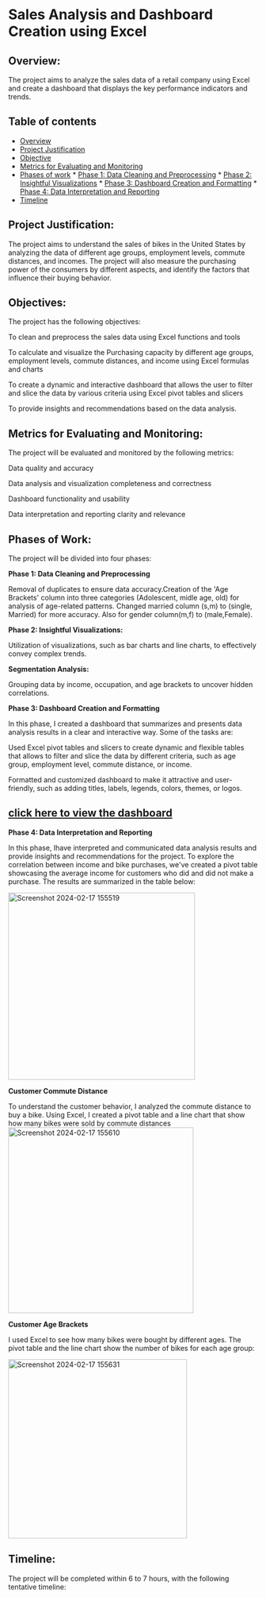 # Sales Analysis and Dashboard Creation using Excel

## Overview:

The project aims to analyze the sales data of a retail company using Excel and create a dashboard that displays the key performance indicators and trends.

## Table of contents
* [Overview]()
* [Project Justification]()
* [Objective]()
* [Metrics for Evaluating and Monitoring]()
* [Phases of work]()
      * [Phase 1: Data Cleaning and Preprocessing]()
      * [Phase 2: Insightful Visualizations]()
      * [Phase 3: Dashboard Creation and Formatting]()
      * [Phase 4: Data Interpretation and Reporting]()
* [Timeline]()
      

## Project Justification:

The project aims to understand the sales of bikes in the United States by analyzing the data of different age groups, employment levels, commute distances, and incomes. The project will also measure the purchasing power of the consumers by different aspects, and identify the factors that influence their buying behavior.

## Objectives: 

The project has the following objectives:

To clean and preprocess the sales data using Excel functions and tools

To calculate and visualize the Purchasing capacity by different age groups, employment levels, commute distances, and income using Excel formulas and charts

To create a dynamic and interactive dashboard that allows the user to filter and slice the data by various criteria using Excel pivot tables and slicers

To provide insights and recommendations based on the data analysis.

## Metrics for Evaluating and Monitoring:
The project will be evaluated and monitored by the following metrics:

Data quality and accuracy

Data analysis and visualization completeness and correctness

Dashboard functionality and usability

Data interpretation and reporting clarity and relevance

## Phases of Work: 
The project will be divided into four phases:

**Phase 1: Data Cleaning and Preprocessing**

Removal of duplicates to ensure data accuracy.Creation of the 'Age Brackets' column into three categories (Adolescent, midle age, old)  for analysis of age-related patterns.
Changed married column (s,m) to (single, Married) for more accuracy. Also for gender column(m,f) to (male,Female).

**Phase 2: Insightful Visualizations:** 

Utilization of visualizations, such as bar charts and line charts, to effectively convey complex trends.

**Segmentation Analysis:** 

Grouping data by income, occupation, and age brackets to uncover hidden correlations.


**Phase 3: Dashboard Creation and Formatting**

In this phase, I created a dashboard that summarizes and presents data analysis results in a clear and interactive way. Some of the tasks are:

Used Excel pivot tables and slicers to create dynamic and flexible tables that allows to filter and slice the data by different criteria, such as age group, employment level, commute distance, or income.

Formatted and customized dashboard to make it attractive and user-friendly, such as adding titles, labels, legends, colors, themes, or logos.

## [click here to view the dashboard](https://1drv.ms/x/c/7f58ecfb5113f373/EQ-Zpem361hErZ-xEDNsgUcBoNxIo3a5_b8Cm5PURaTB5g)

**Phase 4: Data Interpretation and Reporting**

In this phase, Ihave interpreted and communicated data analysis results and provide insights and recommendations for the project. 
To explore the correlation between income and bike purchases, we've created a pivot table showcasing the average income for customers who did and did not make a purchase. The results are summarized in the table below:

<img width="377" alt="Screenshot 2024-02-17 155519" src="https://github.com/kainat1996/Sales-analysis-Dashboard-with-EXCEL/assets/143352387/008cf69f-efba-4b05-9fee-daa9069d4e40">


**Customer Commute Distance**

To understand the customer behavior, I analyzed the commute distance to buy a bike. Using Excel, I created a pivot table and a line chart that show how many bikes were sold by commute distances
<img width="374" alt="Screenshot 2024-02-17 155610" src="https://github.com/kainat1996/Sales-analysis-Dashboard-with-EXCEL/assets/143352387/4f4ff6f6-22d6-47ec-93b3-bf782d3b2652">

**Customer Age Brackets**

I used Excel to see how many bikes were bought by different ages. The pivot table and the line chart show the number of bikes for each age group:

<img width="361" alt="Screenshot 2024-02-17 155631" src="https://github.com/kainat1996/Sales-analysis-Dashboard-with-EXCEL/assets/143352387/383ffdd3-9011-4fb1-9f55-2a9e1c047f98">

## Timeline: 
The project will be completed within 6 to 7 hours, with the following tentative timeline:

